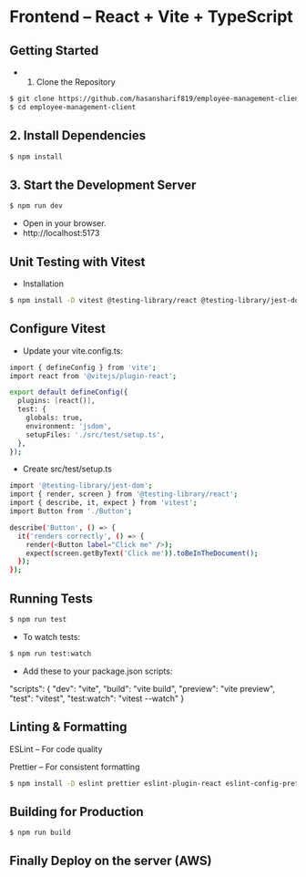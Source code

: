 # Frontend – React + Vite + TypeScript

## Getting Started
* 1. Clone the Repository
  
```bash
$ git clone https://github.com/hasansharif819/employee-management-client.git
$ cd employee-management-client
  ```

## 2. Install Dependencies
```bash
$ npm install
```

## 3. Start the Development Server

```bash
$ npm run dev
```

* Open in your browser.
* http://localhost:5173

## Unit Testing with Vitest

* Installation
```bash
$ npm install -D vitest @testing-library/react @testing-library/jest-dom jsdom
```
## Configure Vitest
* Update your vite.config.ts:

```bash
import { defineConfig } from 'vite';
import react from '@vitejs/plugin-react';

export default defineConfig({
  plugins: [react()],
  test: {
    globals: true,
    environment: 'jsdom',
    setupFiles: './src/test/setup.ts',
  },
});
```

* Create src/test/setup.ts
  
```bash
import '@testing-library/jest-dom';
import { render, screen } from '@testing-library/react';
import { describe, it, expect } from 'vitest';
import Button from './Button';

describe('Button', () => {
  it('renders correctly', () => {
    render(<Button label="Click me" />);
    expect(screen.getByText('Click me')).toBeInTheDocument();
  });
});
```

## Running Tests

```bash
$ npm run test
```

* To watch tests:

```bash
$ npm run test:watch
```
* Add these to your package.json scripts:

"scripts": {
  "dev": "vite",
  "build": "vite build",
  "preview": "vite preview",
  "test": "vitest",
  "test:watch": "vitest --watch"
}

## Linting & Formatting

ESLint – For code quality

Prettier – For consistent formatting

```bash
$ npm install -D eslint prettier eslint-plugin-react eslint-config-prettier
```

## Building for Production

```bash
$ npm run build
```
## Finally Deploy on the server (AWS)
